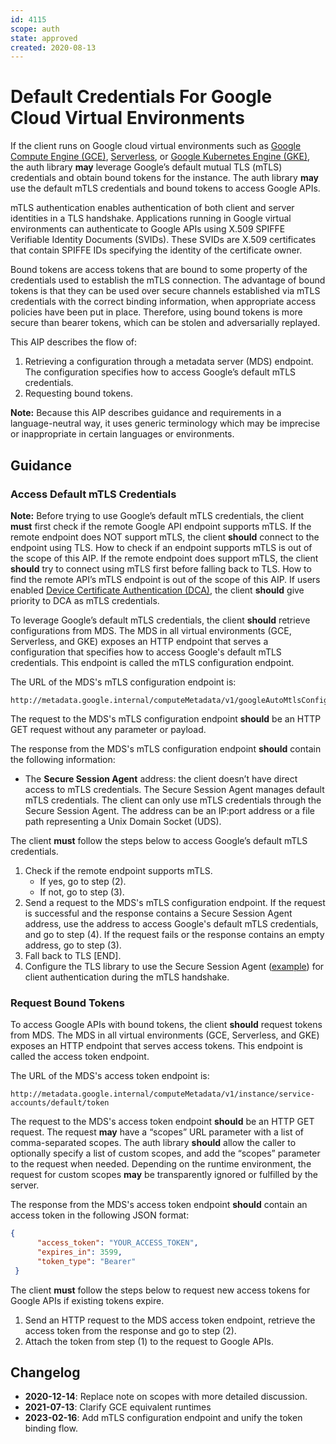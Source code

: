 ```yaml
---
id: 4115
scope: auth
state: approved
created: 2020-08-13
---
```


# Default Credentials For Google Cloud Virtual Environments

If the client runs on Google cloud virtual environments such as [Google Compute Engine (GCE)][0], 
[Serverless][1], or [Google Kubernetes Engine (GKE)][2], the auth library **may** leverage 
Google’s default mutual TLS (mTLS) credentials and obtain bound tokens for the instance. 
The auth library **may** use the default mTLS credentials and bound tokens to access Google APIs. 

mTLS authentication enables authentication of both client and server identities in a TLS handshake. 
Applications running in Google virtual environments can authenticate to Google APIs using X.509 
SPIFFE Verifiable Identity Documents (SVIDs). These SVIDs are X.509 certificates that contain SPIFFE 
IDs specifying the identity of the certificate owner.

Bound tokens are access tokens that are bound to some property of the credentials used to establish 
the mTLS connection. The advantage of bound tokens is that they can be used over secure channels 
established via mTLS credentials with the correct binding information, when appropriate access 
policies have been put in place. Therefore, using bound tokens is more secure than bearer tokens,
which can be stolen and adversarially replayed.

This AIP describes the flow of:

1. Retrieving a configuration through a metadata server (MDS) endpoint. The configuration specifies 
   how to access Google’s default mTLS credentials.
2. Requesting bound tokens.

**Note:** Because this AIP describes guidance and requirements in a language-neutral way, it uses 
generic terminology which may be imprecise or inappropriate in certain languages or environments.

## Guidance

### Access Default mTLS Credentials

**Note:** Before trying to use Google’s default mTLS credentials, the client **must** first check if the remote 
Google API endpoint supports mTLS. If the remote endpoint does NOT support mTLS, the client **should** 
connect to the endpoint using TLS. How to check if an endpoint supports mTLS is out of the scope of this 
AIP. If the remote endpoint does support mTLS, the client **should** try to connect using mTLS first 
before falling back to TLS. How to find the remote API’s mTLS endpoint is out of the scope of this AIP.
If users enabled [Device Certificate Authentication (DCA)](4), the client **should** give priority to DCA
as mTLS credentials.

To leverage Google’s default mTLS credentials, the client **should** retrieve configurations from 
MDS. The MDS in all virtual environments (GCE, Serverless, and GKE) exposes an HTTP endpoint that 
serves a configuration that specifies how to access Google's default mTLS credentials. This endpoint 
is called the mTLS configuration endpoint.

The URL of the MDS's mTLS configuration endpoint is: 
```
http://metadata.google.internal/computeMetadata/v1/googleAutoMtlsConfiguration
```

The request to the MDS's mTLS configuration endpoint **should** be an HTTP GET request without any 
parameter or payload.

The response from the MDS's mTLS configuration endpoint **should** contain the following 
information:

* The **Secure Session Agent** address: the client doesn’t have direct access to mTLS credentials. 
  The Secure Session Agent manages default mTLS credentials. The client can only use mTLS 
  credentials through the Secure Session Agent. The address can be an IP:port address or a file path 
  representing a Unix Domain Socket (UDS).

The client **must** follow the steps below to access Google’s default mTLS credentials.

1. Check if the remote endpoint supports mTLS. 
   * If yes, go to step (2).
   * If not, go to step (3). 
2. Send a request to the MDS's mTLS configuration endpoint. If the request is successful and the 
   response contains a Secure Session Agent address, use the address to access Google's default mTLS
   credentials, and go to step (4). If the request fails or the response contains an empty address,
   go to step (3).
3. Fall back to TLS [END].
4. Configure the TLS library to use the Secure Session Agent ([example][3]) for client authentication
   during the mTLS handshake.

### Request Bound Tokens

To access Google APIs with bound tokens, the client **should** request tokens from MDS. The MDS in 
all virtual environments (GCE, Serverless, and GKE) exposes an HTTP endpoint that serves access tokens.
This endpoint is called the access token endpoint.

The URL of the MDS's access token endpoint is: 
```
http://metadata.google.internal/computeMetadata/v1/instance/service-accounts/default/token
```

The request to the MDS's access token endpoint **should** be an HTTP GET request. The request **may**
have a “scopes” URL parameter with a list of comma-separated scopes. The auth library **should** allow
the caller to optionally specify a list of custom scopes, and add the “scopes” parameter to the request 
when needed. Depending on the runtime environment, the request for custom scopes **may** be transparently 
ignored or fulfilled by the server.

The response from the MDS's access token endpoint **should** contain an access token in the following 
JSON format:

```json
{
      "access_token": "YOUR_ACCESS_TOKEN",
      "expires_in": 3599,
      "token_type": "Bearer"
 }
```

The client **must** follow the steps below to request new access tokens for Google APIs if existing 
tokens expire.

1. Send an HTTP request to the MDS access token endpoint, retrieve the access token from the response 
   and go to step (2).
2. Attach the token from step (1) to the request to Google APIs.

## Changelog

- **2020-12-14**: Replace note on scopes with more detailed discussion.
- **2021-07-13**: Clarify GCE equivalent runtimes
- **2023-02-16**: Add mTLS configuration endpoint and unify the token binding flow.

<!-- prettier-ignore-start -->
[0]: https://cloud.google.com/compute
[1]: https://cloud.google.com/serverless
[2]: https://cloud.google.com/kubernetes-engine
[3]: https://github.com/google/s2a-go/tree/main/example
[4]: https://google.aip.dev/auth/4114
<!-- prettier-ignore-end -->

